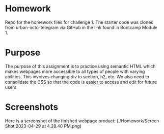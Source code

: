 # Homework

Repo for the homework files for challenge 1. The starter code was cloned from urban-octo-telegram via GitHub in the link found in Bootcamp Module 1.

# Purpose

The purpose of this assignment is to practice using semantic HTML which makes webpages more accessible to all types of people with varying abilities. This involves changing div to section, h2, etc. We also need to consolidate the CSS so that the code is easier to access and edit for future users.

# Screenshots

Here is a screenshot of the finished webpage product:
(./Homework/Screen Shot 2023-04-29 at 4.28.40 PM.png)
